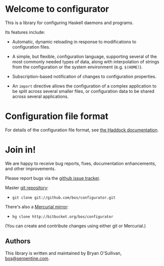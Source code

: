 # Welcome to configurator

This is a library for configuring Haskell daemons and programs.

Its features include:

* Automatic, dynamic reloading in response to modifications to
  configuration files.

* A simple, but flexible, configuration language, supporting several
  of the most commonly needed types of data, along with interpolation
  of strings from the configuration or the system environment
  (e.g. `$(HOME)`).

* Subscription-based notification of changes to configuration
  properties.

* An `import` directive allows the configuration of a complex
  application to be split across several smaller files, or
  configuration data to be shared across several applications.

# Configuration file format

For details of the configuration file format, see [the Haddock documentation](http://hackage.haskell.org/packages/archive/configurator/latest/doc/html/Data-Configurator.html).

# Join in!

We are happy to receive bug reports, fixes, documentation enhancements,
and other improvements.

Please report bugs via the
[github issue tracker](http://github.com/bos/configurator/issues).

Master [git repository](http://github.com/bos/configurator):

* `git clone git://github.com/bos/configurator.git`

There's also a [Mercurial mirror](http://bitbucket.org/bos/configurator):

* `hg clone http://bitbucket.org/bos/configurator`

(You can create and contribute changes using either git or Mercurial.)

Authors
-------

This library is written and maintained by Bryan O'Sullivan,
<bos@serpentine.com>.
